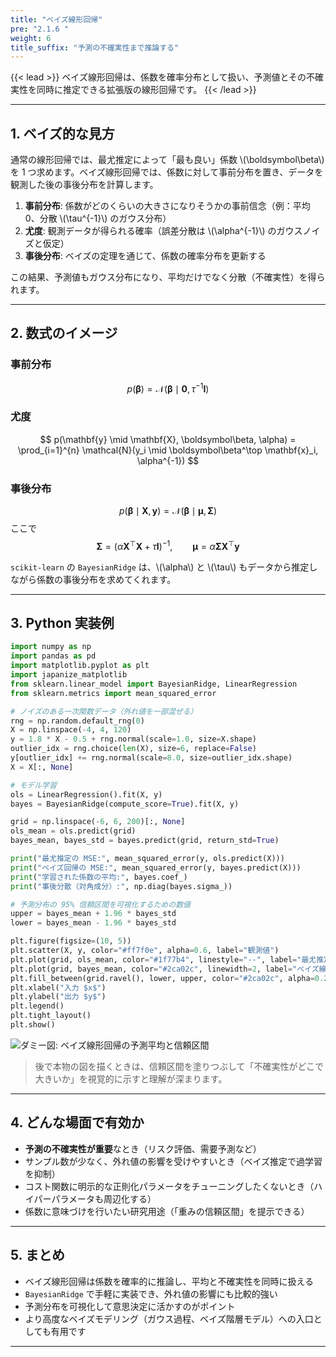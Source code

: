 ```yaml
---
title: "ベイズ線形回帰"
pre: "2.1.6 "
weight: 6
title_suffix: "予測の不確実性まで推論する"
---
```


{{< lead >}}
ベイズ線形回帰は、係数を確率分布として扱い、予測値とその不確実性を同時に推定できる拡張版の線形回帰です。
{{< /lead >}}

---

## 1. ベイズ的な見方

通常の線形回帰では、最尤推定によって「最も良い」係数 \\(\boldsymbol\beta\\) を 1 つ求めます。ベイズ線形回帰では、係数に対して事前分布を置き、データを観測した後の事後分布を計算します。

1. **事前分布**: 係数がどのくらいの大きさになりそうかの事前信念（例：平均 0、分散 \\(\tau^{-1}\\) のガウス分布）  
2. **尤度**: 観測データが得られる確率（誤差分散は \\(\alpha^{-1}\\) のガウスノイズと仮定）  
3. **事後分布**: ベイズの定理を通じて、係数の確率分布を更新する

この結果、予測値もガウス分布になり、平均だけでなく分散（不確実性）を得られます。

---

## 2. 数式のイメージ

### 事前分布
$$
p(\boldsymbol\beta) = \mathcal{N}(\boldsymbol\beta \mid \mathbf{0}, \tau^{-1} \mathbf{I})
$$

### 尤度
$$
p(\mathbf{y} \mid \mathbf{X}, \boldsymbol\beta, \alpha) = \prod_{i=1}^{n} \mathcal{N}(y_i \mid \boldsymbol\beta^\top \mathbf{x}_i, \alpha^{-1})
$$

### 事後分布
$$
p(\boldsymbol\beta \mid \mathbf{X}, \mathbf{y}) = \mathcal{N}(\boldsymbol\beta \mid \boldsymbol\mu, \mathbf{\Sigma})
$$
ここで
$$
\mathbf{\Sigma} = (\alpha \mathbf{X}^\top \mathbf{X} + \tau \mathbf{I})^{-1}, \qquad
\boldsymbol\mu = \alpha \mathbf{\Sigma} \mathbf{X}^\top \mathbf{y}
$$

`scikit-learn` の `BayesianRidge` は、\\(\alpha\\) と \\(\tau\\) もデータから推定しながら係数の事後分布を求めてくれます。

---

## 3. Python 実装例

```python
import numpy as np
import pandas as pd
import matplotlib.pyplot as plt
import japanize_matplotlib
from sklearn.linear_model import BayesianRidge, LinearRegression
from sklearn.metrics import mean_squared_error

# ノイズのある一次関数データ（外れ値を一部混ぜる）
rng = np.random.default_rng(0)
X = np.linspace(-4, 4, 120)
y = 1.8 * X - 0.5 + rng.normal(scale=1.0, size=X.shape)
outlier_idx = rng.choice(len(X), size=6, replace=False)
y[outlier_idx] += rng.normal(scale=8.0, size=outlier_idx.shape)
X = X[:, None]

# モデル学習
ols = LinearRegression().fit(X, y)
bayes = BayesianRidge(compute_score=True).fit(X, y)

grid = np.linspace(-6, 6, 200)[:, None]
ols_mean = ols.predict(grid)
bayes_mean, bayes_std = bayes.predict(grid, return_std=True)

print("最尤推定の MSE:", mean_squared_error(y, ols.predict(X)))
print("ベイズ回帰の MSE:", mean_squared_error(y, bayes.predict(X)))
print("学習された係数の平均:", bayes.coef_)
print("事後分散（対角成分）:", np.diag(bayes.sigma_))

# 予測分布の 95% 信頼区間を可視化するための数値
upper = bayes_mean + 1.96 * bayes_std
lower = bayes_mean - 1.96 * bayes_std

plt.figure(figsize=(10, 5))
plt.scatter(X, y, color="#ff7f0e", alpha=0.6, label="観測値")
plt.plot(grid, ols_mean, color="#1f77b4", linestyle="--", label="最尤推定（OLS）")
plt.plot(grid, bayes_mean, color="#2ca02c", linewidth=2, label="ベイズ線形回帰の平均")
plt.fill_between(grid.ravel(), lower, upper, color="#2ca02c", alpha=0.2, label="95% 信頼区間")
plt.xlabel("入力 $x$")
plt.ylabel("出力 $y$")
plt.legend()
plt.tight_layout()
plt.show()
```

![ダミー図: ベイズ線形回帰の予測平均と信頼区間](/images/placeholder_regression.png)

> 後で本物の図を描くときは、信頼区間を塗りつぶして「不確実性がどこで大きいか」を視覚的に示すと理解が深まります。

---

## 4. どんな場面で有効か

- **予測の不確実性が重要**なとき（リスク評価、需要予測など）  
- サンプル数が少なく、外れ値の影響を受けやすいとき（ベイズ推定で過学習を抑制）  
- コスト関数に明示的な正則化パラメータをチューニングしたくないとき（ハイパーパラメータも周辺化する）  
- 係数に意味づけを行いたい研究用途（「重みの信頼区間」を提示できる）

---

## 5. まとめ

- ベイズ線形回帰は係数を確率的に推論し、平均と不確実性を同時に扱える  
- `BayesianRidge` で手軽に実装でき、外れ値の影響にも比較的強い  
- 予測分布を可視化して意思決定に活かすのがポイント  
- より高度なベイズモデリング（ガウス過程、ベイズ階層モデル）への入口としても有用です

---
